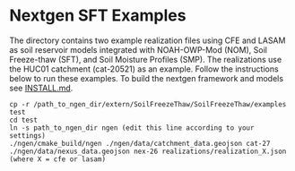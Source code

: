 # Nextgen SFT Examples
The directory contains two example realization files using CFE and LASAM as soil reservoir models integrated with NOAH-OWP-Mod (NOM), Soil Freeze-thaw (SFT), and Soil Moisture Profiles (SMP). The realizations use the HUC01 catchment (cat-20521) as an example. Follow the instructions below to run these examples. To build the nextgen framework and models see [INSTALL.md](https://github.com/NOAA-OWP/SoilFreezeThaw/blob/ajk/doc_update/INSTALL.md).
```
cp -r /path_to_ngen_dir/extern/SoilFreezeThaw/SoilFreezeThaw/examples test
cd test
ln -s path_to_ngen_dir ngen (edit this line according to your settings)
./ngen/cmake_build/ngen ./ngen/data/catchment_data.geojson cat-27 ./ngen/data/nexus_data.geojson nex-26 realizations/realization_X.json (where X = cfe or lasam)
```
